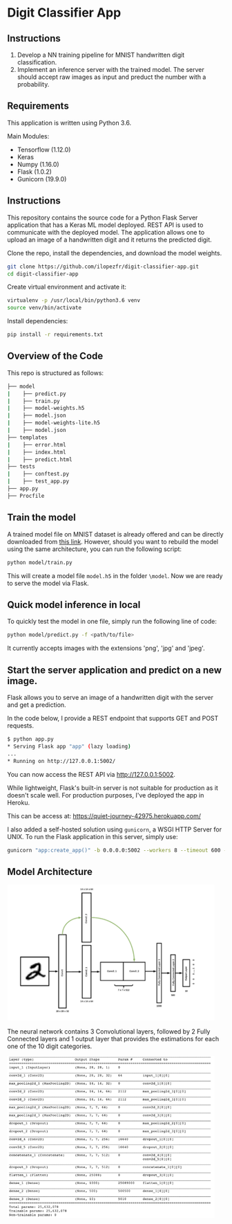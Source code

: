 #  Digit Classifier App


## Instructions
1. Develop a NN training pipeline for MNIST handwritten digit classification. 
2. Implement an inference server with the trained model. The server should accept raw images as input and preduct the number with a probability. 


## Requirements

This application is written using Python 3.6.

Main Modules:
- Tensorflow (1.12.0)
- Keras
- Numpy (1.16.0)
- Flask (1.0.2)
- Gunicorn (19.9.0)

## Instructions

This repository contains the source code for a Python Flask Server application that has a Keras ML model deployed. REST API is used to communicate with the deployed model. The application allows one to upload an image of a handwritten digit and it returns the predicted digit. 


Clone the repo, install the dependencies, and download the model weights. 

```bash
git clone https://github.com/ilopezfr/digit-classifier-app.git
cd digit-classifier-app
```

Create virtual environment and activate it:
```bash
virtualenv -p /usr/local/bin/python3.6 venv
source venv/bin/activate
```
Install dependencies:
```bash
pip install -r requirements.txt
```
<!--
Download the model.h5 and save it into model folder
```bash
wget "https://drive.google.com/open?id=15ij4G9nYEb74CqhqooXRIyWjfJrqDmey" -P /model
```
-->


## Overview of the Code
This repo is structured as follows:

```bash
├── model
|    ├── predict.py
|    ├── train.py
|    ├── model-weights.h5
|    ├── model.json
|    ├── model-weights-lite.h5
|    ├── model.json
├── templates
|    ├── error.html
|    ├── index.html
|    ├── predict.html
├── tests
|    ├── conftest.py
|    ├── test_app.py
├── app.py
├── Procfile
```

## Train the model
A trained model file on MNIST dataset is already offered and can be directly downloaded from [this link](https://drive.google.com/open?id=15ij4G9nYEb74CqhqooXRIyWjfJrqDmey). However, should you want to rebuild the model using the same architecture, you can run the following script:

```bash
python model/train.py
```
This will create a model file `model.h5` in the folder `\model`. Now we are ready to serve the model via Flask. 

## Quick model inference in local
To quickly test the model in one file, simply run the following line of code:
```bash
python model/predict.py -f <path/to/file>
```
It currently accepts images with the extensions 'png', 'jpg' and 'jpeg'.


## Start the server application and predict on a new image.
Flask allows you to serve an image of a handwritten digit with the server and get a prediction. 

In the code below, I provide a REST endpoint that supports GET and POST requests.

```bash
$ python app.py
* Serving Flask app "app" (lazy loading)
...
* Running on http://127.0.0.1:5002/
```
You can now access the REST API via http://127.0.0.1:5002.

While lightweight, Flask's built-in server is not suitable for production as it doesn't scale well. For production purposes, I've deployed the app in Heroku. 

This can be access at:
https://quiet-journey-42975.herokuapp.com/

I also added a self-hosted solution using `gunicorn`, a WSGI HTTP Server for UNIX. To run the Flask application in this server, simply use:
```bash
gunicorn "app:create_app()" -b 0.0.0.0:5002 --workers 8 --timeout 600 --log-level critical
```


## Model Architecture

<img src="images_repo/mnist-model-architecture.png" width="480"  />

The neural network contains 3 Convolutional layers, followed by 2 Fully Connected layers and 1 output layer that provides the estimations for each one of the 10 digit categories. 

<img src="images_repo/mnist-model-summary.png" width="480"  />

